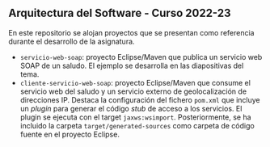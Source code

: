 ## Arquitectura del Software - Curso 2022-23

En este repositorio se alojan proyectos que se presentan como referencia durante el desarrollo de la asignatura.

- `servicio-web-soap`: proyecto Eclipse/Maven que publica un servicio web SOAP de un saludo. El ejemplo se desarrolla en las diapositivas del tema.
- `cliente-servicio-web-soap`: proyecto Eclipse/Maven que consume el servicio web del saludo y un servicio externo de geolocalización de direcciones IP. Destaca la configuración del fichero `pom.xml` que incluye un *plugin* para generar el código *stub* de acceso a los servicios. El plugin se ejecuta con el target `jaxws:wsimport`. Posteriormente, se ha incluido la carpeta `target/generated-sources` como carpeta de código fuente en el proyecto Eclipse.
